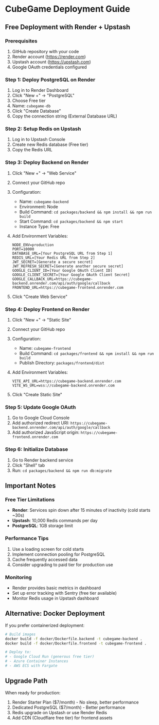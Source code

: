 # CubeGame Deployment Guide

## Free Deployment with Render + Upstash

### Prerequisites
1. GitHub repository with your code
2. Render account (https://render.com)
3. Upstash account (https://upstash.com)
4. Google OAuth credentials configured

### Step 1: Deploy PostgreSQL on Render
1. Log in to Render Dashboard
2. Click "New +" → "PostgreSQL"
3. Choose Free tier
4. Name: `cubegame-db`
5. Click "Create Database"
6. Copy the connection string (External Database URL)

### Step 2: Setup Redis on Upstash
1. Log in to Upstash Console
2. Create new Redis database (Free tier)
3. Copy the Redis URL

### Step 3: Deploy Backend on Render
1. Click "New +" → "Web Service"
2. Connect your GitHub repo
3. Configuration:
   - Name: `cubegame-backend`
   - Environment: Node
   - Build Command: `cd packages/backend && npm install && npm run build`
   - Start Command: `cd packages/backend && npm start`
   - Instance Type: Free

4. Add Environment Variables:
   ```
   NODE_ENV=production
   PORT=10000
   DATABASE_URL=[Your PostgreSQL URL from Step 1]
   REDIS_URL=[Your Redis URL from Step 2]
   JWT_SECRET=[Generate a secure secret]
   JWT_REFRESH_SECRET=[Generate another secure secret]
   GOOGLE_CLIENT_ID=[Your Google OAuth Client ID]
   GOOGLE_CLIENT_SECRET=[Your Google OAuth Client Secret]
   GOOGLE_CALLBACK_URL=https://cubegame-backend.onrender.com/api/auth/google/callback
   FRONTEND_URL=https://cubegame-frontend.onrender.com
   ```

5. Click "Create Web Service"

### Step 4: Deploy Frontend on Render
1. Click "New +" → "Static Site"
2. Connect your GitHub repo
3. Configuration:
   - Name: `cubegame-frontend`
   - Build Command: `cd packages/frontend && npm install && npm run build`
   - Publish Directory: `packages/frontend/dist`
   
4. Add Environment Variables:
   ```
   VITE_API_URL=https://cubegame-backend.onrender.com
   VITE_WS_URL=wss://cubegame-backend.onrender.com
   ```

5. Click "Create Static Site"

### Step 5: Update Google OAuth
1. Go to Google Cloud Console
2. Add authorized redirect URI: `https://cubegame-backend.onrender.com/api/auth/google/callback`
3. Add authorized JavaScript origin: `https://cubegame-frontend.onrender.com`

### Step 6: Initialize Database
1. Go to Render backend service
2. Click "Shell" tab
3. Run: `cd packages/backend && npm run db:migrate`

## Important Notes

### Free Tier Limitations
- **Render**: Services spin down after 15 minutes of inactivity (cold starts ~30s)
- **Upstash**: 10,000 Redis commands per day
- **PostgreSQL**: 1GB storage limit

### Performance Tips
1. Use a loading screen for cold starts
2. Implement connection pooling for PostgreSQL
3. Cache frequently accessed data
4. Consider upgrading to paid tier for production use

### Monitoring
- Render provides basic metrics in dashboard
- Set up error tracking with Sentry (free tier available)
- Monitor Redis usage in Upstash dashboard

## Alternative: Docker Deployment

If you prefer containerized deployment:

```bash
# Build images
docker build -f docker/Dockerfile.backend -t cubegame-backend .
docker build -f docker/Dockerfile.frontend -t cubegame-frontend .

# Deploy to:
# - Google Cloud Run (generous free tier)
# - Azure Container Instances
# - AWS ECS with Fargate
```

## Upgrade Path

When ready for production:
1. Render Starter Plan ($7/month) - No sleep, better performance
2. Dedicated PostgreSQL ($7/month) - Better performance
3. Redis upgrade on Upstash or use Render Redis
4. Add CDN (Cloudflare free tier) for frontend assets